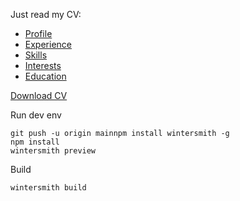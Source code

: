 Just read my CV:
- [Profile](contents/sections/profile.md)
- [Experience](contents/sections/experience.md)
- [Skills](contents/sections/skills.md)
- [Interests](contents/sections/interests.md)
- [Education](contents/sections/education.md)

[Download CV](pdf/Alexey%20Zubritskiy%20-%20Software%20Engineer,%20Architect,%20Blockchain%20Specialist.pdf)

Run dev env

```
git push -u origin mainnpm install wintersmith -g
npm install
wintersmith preview
```

Build

```
wintersmith build
```

